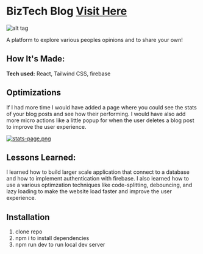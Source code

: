 # BizTech Blog <a href="https://biztechblog.netlify.app/" target="_blank">Visit Here</a>

![alt tag](https://media.giphy.com/media/9KaWlJDknUGvZuEDJQ/giphy.gif)

A platform to explore various peoples opinions and to share your own!

## How It's Made:

**Tech used:** React, Tailwind CSS, firebase

## Optimizations

If I had more time I would have added a page where you could see the stats of your blog posts and see how their performing. I would have also add more micro actions like a little popup for when the user deletes a blog post to improve the user experience.

[![stats-page.png](https://i.postimg.cc/BnkjBDpR/stats-page.png)](https://postimg.cc/Mn0ZWnhY)

## Lessons Learned:

I learned how to build larger scale application that connect to a database and how to implement authentication with firebase. I also learned how to use a various optimzation techniques like code-splitting, debouncing, and lazy loading to make the website load faster and improve the user experience.

## Installation

1. clone repo
2. npm i to install dependencies
3. npm run dev to run local dev server
